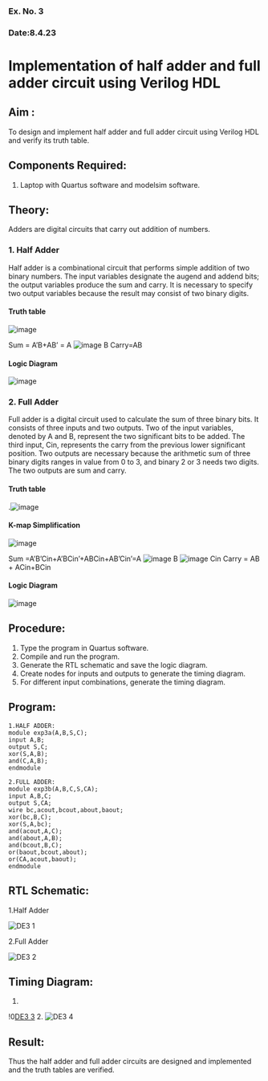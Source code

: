 ### Ex. No. 3
### Date:8.4.23
# Implementation of half adder and full adder circuit using Verilog HDL
## Aim :
To design and implement half adder and full adder circuit using Verilog HDL and verify its truth table.
## Components Required:
1.	Laptop with Quartus software and modelsim software.
## Theory:
Adders are digital circuits that carry out addition of numbers.
### 1.	Half Adder
Half adder is a combinational circuit that performs simple addition of two binary numbers. The input variables designate the augend and addend bits; the output variables produce the sum and carry. It is necessary to specify two output variables because the result may consist of two binary digits.
#### Truth table
 ![image](https://github.com/rvinifa/Adder/assets/133735746/469bd63c-0a45-4d7a-a68a-b68bb36c637a)

Sum = A’B+AB’ = A  ![image](https://github.com/rvinifa/Adder/assets/133735746/aac88cdf-2255-4bff-971b-a3657a2c19e3)
     B
Carry=AB
#### Logic Diagram
 ![image](https://github.com/rvinifa/Adder/assets/133735746/c65758e5-f597-4204-8ab1-41575bd0c3e3)

### 2.	Full Adder
Full adder is a digital circuit used to calculate the sum of three binary bits. It consists of three inputs and two outputs. Two of the input variables, denoted by A and B, represent the two significant bits to be added. The third input, Cin, represents the carry from the previous lower significant position. Two outputs are necessary because the arithmetic sum of three binary digits ranges in value from 0 to 3, and binary 2 or 3 needs two digits. The two outputs are sum and carry. 
#### Truth table
  .![image](https://github.com/rvinifa/Adder/assets/133735746/f8301e61-a457-4c1b-97fd-1adcb039df01)

#### K-map Simplification
 ![image](https://github.com/rvinifa/Adder/assets/133735746/03a38bcf-2642-4391-8424-7011b94e6002)

Sum =A’B’Cin+A’BCin’+ABCin+AB’Cin’=A ![image](https://github.com/rvinifa/Adder/assets/133735746/d522a34d-a1e9-4d96-9b19-3cbc259cb7e2)
 B ![image](https://github.com/rvinifa/Adder/assets/133735746/f52fbe53-60e0-4c19-b728-7efb11d08248)
 Cin
Carry = AB + ACin+BCin
#### Logic Diagram
 ![image](https://github.com/rvinifa/Adder/assets/133735746/982f8574-d184-49fa-a66a-4201ea48c58d)

## Procedure:
1.	Type the program in Quartus software.
2.	Compile and run the program.
3.	Generate the RTL schematic and save the logic diagram.
4.	Create nodes for inputs and outputs to generate the timing diagram.
5.	For different input combinations, generate the timing diagram.


## Program:
```
1.HALF ADDER:
module exp3a(A,B,S,C);
input A,B;
output S,C;
xor(S,A,B);
and(C,A,B);
endmodule

2.FULL ADDER:
module exp3b(A,B,C,S,CA);
input A,B,C;
output S,CA;
wire bc,acout,bcout,about,baout;
xor(bc,B,C);
xor(S,A,bc);
and(acout,A,C);
and(about,A,B);
and(bcout,B,C);
or(baout,bcout,about);
or(CA,acout,baout);
endmodule
```
## RTL Schematic:
1.Half Adder

![DE3 1](https://github.com/VigneshkumaranNS/Adder/assets/119484483/d2780ddf-bd50-4002-94d3-211a37fe42b2)

2.Full Adder

![DE3 2](https://github.com/VigneshkumaranNS/Adder/assets/119484483/58c9a895-2b4c-4ba1-a5e2-bc98d1242951)

## Timing Diagram:
1.
!0[DE3 3](https://github.com/VigneshkumaranNS/Adder/assets/119484483/67793c32-2345-451c-80d8-436a3e7d40fd)
2.
![DE3 4](https://github.com/VigneshkumaranNS/Adder/assets/119484483/5f0b33f9-ea2c-4149-a4d2-b2acd06cd4f0)

## Result:
Thus the half adder and full adder circuits are designed and implemented and the truth tables are verified.

